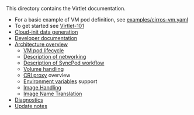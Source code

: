 This directory contains the Virtlet documentation.

* For a basic example of VM pod definition, see [examples/cirros-vm.yaml](../examples/cirros-vm.yaml)
* To get started see [Virtlet-101](virtlet-101/README.md)
* [Cloud-init data generation](cloud-init-data-generation.md)
* [Developer documentation](devel/README.md)
* [Architecture overview](architecture.md)
    * [VM pod lifecycle](vmpod-lifecycle.md)
    * [Description of networking](networking.md)
    * [Description of SyncPod workflow](sync-pod-workflow.md)
    * [Volume handling](volumes.md)
    * [CRI proxy](https://github.com/Mirantis/criproxy/blob/master/README.md) overview
    * [Environment variables](environment-variables.md) support
    * [Image Handling](images.md)
    * [Image Name Translation](image-name-translation.md)
* [Diagnostics](diagnostics.md)
* [Update notes](update-notes.md)
